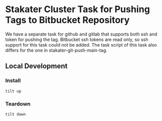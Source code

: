 # Stakater Cluster Task for Pushing Tags to Bitbucket Repository

We have a separate task for github and gitlab that supports both ssh and token for pushing the tag.
Bitbucket ssh tokens are read only, so ssh support for this task could not be added.
The task script of this task also differs for the one in stakater-git-push-main-tag.

## Local Development

### Install

```
tilt up
```

### Teardown

```
tilt down
```